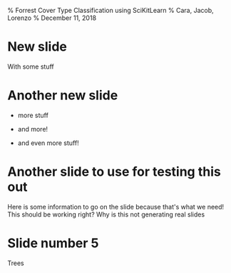 % Forrest Cover Type Classification using SciKitLearn
% Cara, Jacob, Lorenzo
% December 11, 2018

# New slide

With some stuff

# Another new slide

- more stuff
- and more!

- and even more stuff!

# Another slide to use for testing this out

Here is some information to go on the slide because that's what we need!
This should be working right?
Why is this not generating real slides

# Slide number 5

Trees

